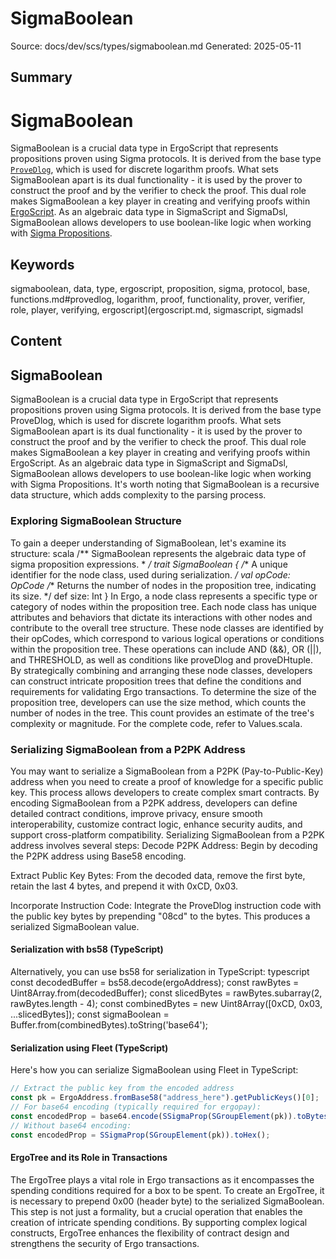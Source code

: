 # SigmaBoolean
Source: docs/dev/scs/types/sigmaboolean.md
Generated: 2025-05-11

## Summary
# SigmaBoolean

SigmaBoolean is a crucial data type in ErgoScript that represents propositions proven using Sigma protocols. It is derived from the base type [`ProveDlog`](global-functions.md#provedlog), which is used for discrete logarithm proofs. What sets SigmaBoolean apart is its dual functionality - it is used by the prover to construct the proof and by the verifier to check the proof. This dual role makes SigmaBoolean a key player in creating and verifying proofs within [ErgoScript](ergoscript.md). As an algebraic data type in SigmaScript and SigmaDsl, SigmaBoolean allows developers to use boolean-like logic when working with [Sigma Propositions](sigma-prop.md).

## Keywords
sigmaboolean, data, type, ergoscript, proposition, sigma, protocol, base, functions.md#provedlog, logarithm, proof, functionality, prover, verifier, role, player, verifying, ergoscript](ergoscript.md, sigmascript, sigmadsl

## Content
## SigmaBoolean
SigmaBoolean is a crucial data type in ErgoScript that represents propositions proven using Sigma protocols. It is derived from the base type ProveDlog, which is used for discrete logarithm proofs. What sets SigmaBoolean apart is its dual functionality - it is used by the prover to construct the proof and by the verifier to check the proof. This dual role makes SigmaBoolean a key player in creating and verifying proofs within ErgoScript.
As an algebraic data type in SigmaScript and SigmaDsl, SigmaBoolean allows developers to use boolean-like logic when working with Sigma Propositions. It's worth noting that SigmaBoolean is a recursive data structure, which adds complexity to the parsing process.

### Exploring SigmaBoolean Structure
To gain a deeper understanding of SigmaBoolean, let's examine its structure:
scala
/** SigmaBoolean represents the algebraic data type of sigma proposition expressions.
 * 
 */
trait SigmaBoolean {
  /** A unique identifier for the node class, used during serialization. */
  val opCode: OpCode
  /** Returns the number of nodes in the proposition tree, indicating its size. */
  def size: Int
}
In Ergo, a node class represents a specific type or category of nodes within the proposition tree. Each node class has unique attributes and behaviors that dictate its interactions with other nodes and contribute to the overall tree structure. These node classes are identified by their opCodes, which correspond to various logical operations or conditions within the proposition tree. These operations can include AND (&&), OR (||), and THRESHOLD, as well as conditions like proveDlog and proveDHtuple.
By strategically combining and arranging these node classes, developers can construct intricate proposition trees that define the conditions and requirements for validating Ergo transactions. To determine the size of the proposition tree, developers can use the size method, which counts the number of nodes in the tree. This count provides an estimate of the tree's complexity or magnitude.
For the complete code, refer to Values.scala.

### Serializing SigmaBoolean from a P2PK Address
You may want to serialize a SigmaBoolean from a P2PK (Pay-to-Public-Key) address when you need to create a proof of knowledge for a specific public key. This process allows developers to create complex smart contracts. By encoding SigmaBoolean from a P2PK address, developers can define detailed contract conditions, improve privacy, ensure smooth interoperability, customize contract logic, enhance security audits, and support cross-platform compatibility.
Serializing SigmaBoolean from a P2PK  address involves several steps:
Decode P2PK Address: Begin by decoding the P2PK address using Base58 encoding.


Extract Public Key Bytes: From the decoded data, remove the first byte, retain the last 4 bytes, and prepend it with 0xCD, 0x03.


Incorporate Instruction Code: Integrate the ProveDlog instruction code with the public key bytes by prepending "08cd" to the bytes. This produces a serialized SigmaBoolean value.

#### Serialization with bs58 (TypeScript)
Alternatively, you can use bs58 for serialization in TypeScript:
typescript
const decodedBuffer = bs58.decode(ergoAddress);
const rawBytes = Uint8Array.from(decodedBuffer);
const slicedBytes = rawBytes.subarray(2, rawBytes.length - 4);
const combinedBytes = new Uint8Array([0xCD, 0x03, ...slicedBytes]);
const sigmaBoolean = Buffer.from(combinedBytes).toString('base64');

#### Serialization using Fleet (TypeScript)
Here's how you can serialize SigmaBoolean using Fleet in TypeScript:
```typescript
// Extract the public key from the encoded address
const pk = ErgoAddress.fromBase58("address_here").getPublicKeys()[0];
// For base64 encoding (typically required for ergopay):
const encodedProp = base64.encode(SSigmaProp(SGroupElement(pk)).toBytes());
// Without base64 encoding:
const encodedProp = SSigmaProp(SGroupElement(pk)).toHex();
```

#### ErgoTree and its Role in Transactions
The ErgoTree plays a vital role in Ergo transactions as it encompasses the spending conditions required for a box to be spent. To create an ErgoTree, it is necessary to prepend 0x00 (header byte) to the serialized SigmaBoolean. This step is not just a formality, but a crucial operation that enables the creation of intricate spending conditions. By supporting complex logical constructs, ErgoTree enhances the flexibility of contract design and strengthens the security of Ergo transactions.
